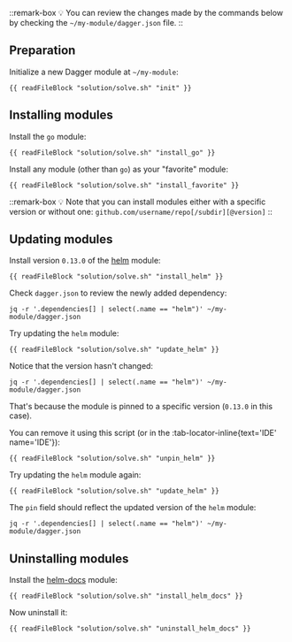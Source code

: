 ::remark-box
💡 You can review the changes made by the commands below by checking the `~/my-module/dagger.json` file.
::

## Preparation

Initialize a new Dagger module at `~/my-module`:

```shell
{{ readFileBlock "solution/solve.sh" "init" }}
```

## Installing modules

Install the `go` module:

```shell
{{ readFileBlock "solution/solve.sh" "install_go" }}
```

Install any module (other than `go`) as your "favorite" module:

```shell
{{ readFileBlock "solution/solve.sh" "install_favorite" }}
```

::remark-box
💡 Note that you can install modules either with a specific version or without one: `github.com/username/repo[/subdir][@version]`
::

## Updating modules

Install version `0.13.0` of the [helm](https://daggerverse.dev/mod/github.com/sagikazarmark/daggerverse/helm) module:

```shell
{{ readFileBlock "solution/solve.sh" "install_helm" }}
```

Check `dagger.json` to review the newly added dependency:

```shell
jq -r '.dependencies[] | select(.name == "helm")' ~/my-module/dagger.json
```

Try updating the `helm` module:

```shell
{{ readFileBlock "solution/solve.sh" "update_helm" }}
```

Notice that the version hasn't changed:

```shell
jq -r '.dependencies[] | select(.name == "helm")' ~/my-module/dagger.json
```

That's because the module is pinned to a specific version (`0.13.0` in this case).

You can remove it using this script (or in the :tab-locator-inline{text='IDE' name='IDE'}):

```shell
{{ readFileBlock "solution/solve.sh" "unpin_helm" }}
```

Try updating the `helm` module again:

```shell
{{ readFileBlock "solution/solve.sh" "update_helm" }}
```

The `pin` field should reflect the updated version of the `helm` module:

```shell
jq -r '.dependencies[] | select(.name == "helm")' ~/my-module/dagger.json
```

## Uninstalling modules

Install the [helm-docs](https://daggerverse.dev/mod/github.com/sagikazarmark/daggerverse/helm-docs) module:

```shell
{{ readFileBlock "solution/solve.sh" "install_helm_docs" }}
```

Now uninstall it:

```shell
{{ readFileBlock "solution/solve.sh" "uninstall_helm_docs" }}
```
